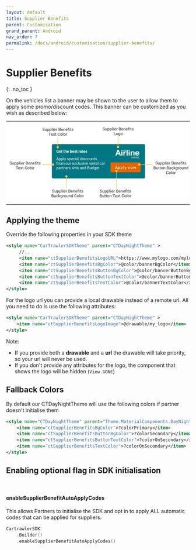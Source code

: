 ```yaml
---
layout: default
title: Supplier Benefits
parent: Customisation
grand_parent: Android
nav_order: 7
permalink: /docs/android/customisation/supplier-benefits/
---
```


# Supplier Benefits

{: .no_toc }

On the vehicles list a banner may be shown to the user to allow them to apply some promo/discount
codes. This banner can be customized as you wish as described below:

---

![](/uploads/supplier_benefits_banner.png)

---

## Applying the theme

Override the following properties in your SDK theme
```xml
<style name="CarTrawlerSDKTheme" parent="CTDayNightTheme" >
     //..
     <item name="ctSupplierBenefitsLogoURL">https://www.mylogo.com/mylogo.png</item>
     <item name="ctSupplierBenefitsBgColor">@color/bannerBgColor</item>
     <item name="ctSupplierBenefitsButtonBgColor">@color/bannerButtonBgColor</item>
     <item name="ctSupplierBenefitsButtonTextColor">@color/bannerButtonTextColor</item>
     <item name="ctSupplierBenefitsTextColor">@color/bannerTextColor</item>
</style>
```   

For the logo url you can provide a local drawable instead of a remote url. All you need to do is
use the following attributes:

```xml
<style name="CarTrawlerSDKTheme" parent="CTDayNightTheme" >
    <item name="ctSupplierBenefitsLogoImage">@drawable/my_logo</item>
</style>
```

Note: 
* If you provide both a <b>drawable</b> and a <b>url</b> the drawable will take priority, so your url will never be used.
* If you don't provide any attributes for the logo, the component that shows the logo will be hidden (`View.GONE`)

## Fallback Colors

By default our CTDayNightTheme will use the following colors if partner doesn't initialise them

```xml
<style name="CTDayNightTheme" parent="Theme.MaterialComponents.DayNight.NoActionBar">
    <item name="ctSupplierBenefitsBgColor">?colorPrimary</item>
    <item name="ctSupplierBenefitsButtonBgColor">?colorSecondary</item>
    <item name="ctSupplierBenefitsButtonTextColor">?colorOnSecondary</item>
    <item name="ctSupplierBenefitsTextColor">?colorOnSecondary</item>
</style>
```

## Enabling optional flag in SDK initialisation

<br/>
<h4><b>enableSupplierBenefitAutoApplyCodes</b></h4>
This allows Partners to initialise the SDK and opt in to apply ALL automatic codes that can be
applied for suppliers.

```kotlin
CartrawlerSDK
    .Builder()
    .enableSupplierBenefitAutoApplyCodes()
```